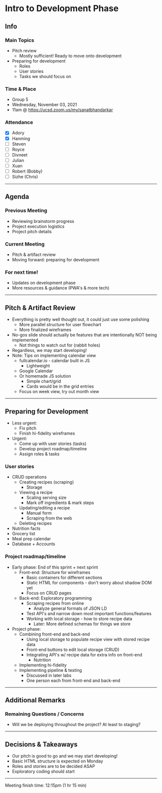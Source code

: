 # Intro to Development Phase

## Info

### Main Topics

-   Pitch review
    -   Mostly sufficient! Ready to move onto development
-   Preparing for development
    -   Roles
    -   User stories
    -   Tasks we should focus on

### Time & Place

-   Group 5
-   Wednesday, November 03, 2021
-   11am @ https://ucsd.zoom.us/my/sanatbhandarkar

### Attendance

-   [x] Adory
-   [x] Hanming
-   [ ] Steven
-   [ ] Royce
-   [ ] Divneet
-   [ ] Julian
-   [ ] Xuan
-   [ ] Robert (Bobby)
-   [ ] Sizhe (Chris)

---

## Agenda

### Previous Meeting

-   Reviewing brainstorm progress
-   Project execution logistics
-   Project pitch details

### Current Meeting

-   Pitch & artifact review
-   Moving forward: preparing for development

### For next time!

-   Updates on development phase
-   More resources & guidance (PWA's & more tech)

---

## Pitch & Artifact Review

-   Everything is pretty well thought out, it could just use some polishing
    -   More parallel structure for user flowchart
    -   More finalized wireframes
-   No-gos slide should actually be features that are intentionally NOT being implemented
    -   Not things to watch out for (rabbit holes)
-   Regardless, we may start developing!
-   Note: Tips on implementing calendar view
    -   fullcalendar.io - calendar built in JS
        -   Lightweight
    -   Google Calendar
    -   Or homemade JS solution
        -   Simple chart/grid
        -   Cards would be in the grid entries
    -   Focus on week view, try out month view

---

## Preparing for Development

-   Less urgent:
    -   Fix pitch
    -   Finish hi-fidelity wireframes
-   Urgent:
    -   Come up with user stories (tasks)
    -   Develop project roadmap/timeline
    -   Assign roles & tasks

### User stories

-   CRUD operations
    -   Creating recipes (scraping)
        -   Storage
    -   Viewing a recipe
        -   Scaling serving size
        -   Mark off ingredients & mark steps
    -   Updating/editing a recipe
        -   Manual form
        -   Scraping from the web
    -   Deleting recipes
-   Nutrition facts
-   Grocery list
-   Meal prep calendar
-   Database + Accounts

### Project roadmap/timeline

-   Early phase: End of this sprint + next sprint
    -   Front-end: Structure for wireframes
        -   Basic containers for different sections
        -   Static HTML for components - don't worry about shadow DOM yet
        -   Focus on CRUD pages
    -   Back-end: Exploratory programming
        -   Scraping recipes from online
            -   Analyze general formats of JSON LD 
        -   Test API's and narrow down most important functions/features
        -   Working with local storage - how to store recipe data
            -   Later: More defined schemas for things we store
-   Project phase:
    -   Combining front-end and back-end
        -   Using local storage to populate recipe view with stored recipe data
        -   Front-end buttons to edit local storage (CRUD)
        -   Integrating API's w/ recipe data for extra info on front-end
            -   Nutrition
    -   Implementing hi-fidelity
    -   Implementing pipeline & testing
        -   Discussed in later labs
        -   One person each from front-end and back-end

---

## Additional Remarks

### Remaining Questions / Concerns

-   Will we be deploying throughout the project? At least to staging?

---

## Decisions & Takeaways

-   Our pitch is good to go and we may start developing!
-   Basic HTML structure is expected on Monday
-   Roles and stories are to be decided ASAP
-   Exploratory coding should start

---

Meeting finish time: 12:15pm (1 hr 15 min)
